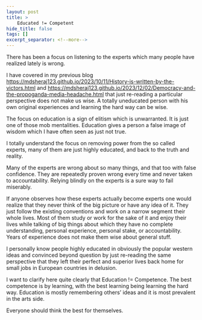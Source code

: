 ```yaml
---
layout: post
title: >
    Educated != Competent
hide_title: false
tags: []
excerpt_separator: <!--more-->
---
```


There has been a focus on listening to the experts which many people have realized lately is wrong.

I have covered in my previous blog <a href="https://mdsheraj123.github.io/2023/10/11/History-is-written-by-the-victors.html" target="_blank">https://mdsheraj123.github.io/2023/10/11/History-is-written-by-the-victors.html</a> and <a href="https://mdsheraj123.github.io/2023/12/02/Democracy-and-the-propoganda-media-headache.html" target="_blank">https://mdsheraj123.github.io/2023/12/02/Democracy-and-the-propoganda-media-headache.html</a> that just re-reading a particular perspective does not make us wise. A totally uneducated person with his own original experiences and learning the hard way can be wise.

The focus on education is a sign of elitism which is unwarranted. It is just one of those mob mentalities. Education gives a person a false image of wisdom which I have often seen as just not true.

I totally understand the focus on removing power from the so called experts, many of them are just highly educated, and back to the truth and reality.

Many of the experts are wrong about so many things, and that too with false confidence. They are repeatedly proven wrong every time and never taken to accountability. Relying blindly on the experts is a sure way to fail miserably.

If anyone observes how these experts actually become experts one would realize that they never think of the big picture or have any idea of it. They just follow the existing conventions and work on a narrow segment their whole lives. Most of them study or work for the sake of it and enjoy their lives while talking of big things about which they have no complete understanding, personal experience, personal stake, or accountability. Years of experience does not make them wise about general stuff.

I personally know people highly educated in obviously the popular western ideas and convinced beyond question by just re-reading the same perspective that they left their perfect and superior lives back home for small jobs in European countries in delusion.

I want to clarify here quite clearly that Education != Competence. The best competence is by learning, with the best learning being learning the hard way.
Education is mostly remembering others’ ideas and it is most prevalent in the arts side.

Everyone should think the best for themselves.



